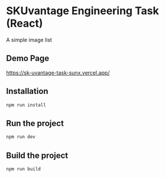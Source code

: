 # SKUvantage Engineering Task (React)

A simple image list

## Demo Page

https://sk-uvantage-task-sunx.vercel.app/

## Installation

```bash
npm run install
```

## Run the project

```bash
npm run dev
```

## Build the project

```bash
npm run build
```
